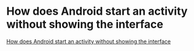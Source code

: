 # How does Android start an activity without showing the interface
[How does Android start an activity without showing the interface](https://aiwithcloud.com/2022/09/15/how_does_android_start_an_activity_without_showing_the_interface/)